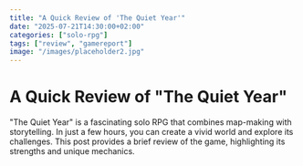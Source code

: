 ```yaml
---
title: "A Quick Review of 'The Quiet Year'"
date: "2025-07-21T14:30:00+02:00"
categories: ["solo-rpg"]
tags: ["review", "gamereport"]
image: "/images/placeholder2.jpg"
---
```


# A Quick Review of "The Quiet Year"

"The Quiet Year" is a fascinating solo RPG that combines map-making with storytelling. In just a few hours, you can create a vivid world and explore its challenges. This post provides a brief review of the game, highlighting its strengths and unique mechanics.
